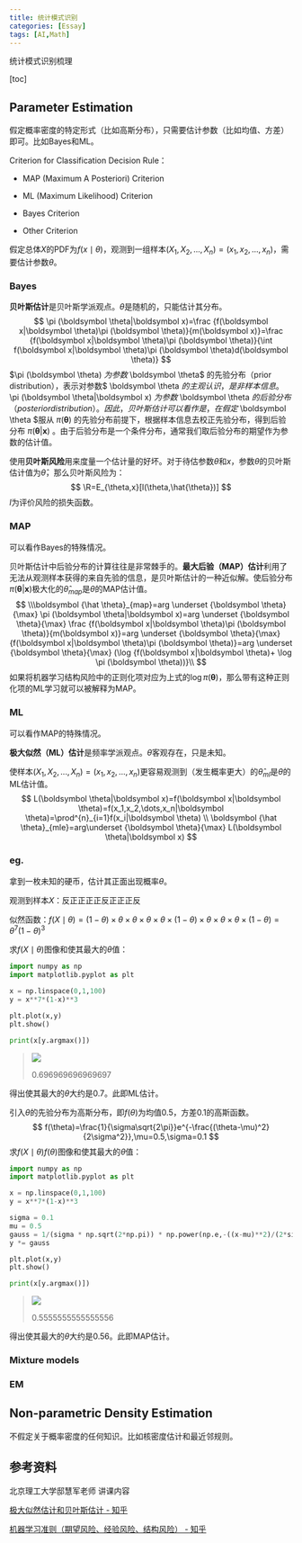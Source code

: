 ```yaml
---
title: 统计模式识别
categories: [Essay]
tags: [AI,Math]
---
```


统计模式识别梳理

<!--more-->

[toc]

## Parameter Estimation

假定概率密度的特定形式（比如高斯分布），只需要估计参数（比如均值、方差）即可。比如Bayes和ML。

Criterion for Classification Decision Rule：

- MAP (Maximum A Posteriori) Criterion

- ML (Maximum Likelihood) Criterion

- Bayes Criterion

- Other Criterion

假定总体$X$的PDF为$f(x\mid\theta)$，观测到一组样本$(X_1,X_2,...,X_n)=(x_1,x_2,...,x_n)$，需要估计参数$\theta$。

### Bayes

**贝叶斯估计**是贝叶斯学派观点。$\theta$是随机的，只能估计其分布。
$$
\pi (\boldsymbol \theta|\boldsymbol x)=\frac {f(\boldsymbol x|\boldsymbol \theta)\pi (\boldsymbol \theta)}{m(\boldsymbol x)}=\frac {f(\boldsymbol x|\boldsymbol \theta)\pi (\boldsymbol \theta)}{\int f(\boldsymbol x|\boldsymbol \theta)\pi (\boldsymbol \theta)d(\boldsymbol \theta)}
$$
$\pi (\boldsymbol \theta) $为参数$ \boldsymbol \theta$ 的先验分布（prior distribution），表示对参数$ \boldsymbol \theta $的主观认识，是非样本信息。$ \pi (\boldsymbol \theta|\boldsymbol x) $为参数$ \boldsymbol \theta $的后验分布（posterior distribution）。因此，贝叶斯估计可以看作是，在假定$ \boldsymbol \theta $服从 $\pi (\boldsymbol \theta)$ 的先验分布前提下，根据样本信息去校正先验分布，得到后验分布 $\pi (\boldsymbol \theta|\boldsymbol x)$ 。由于后验分布是一个条件分布，通常我们取后验分布的期望作为参数的估计值。

使用**贝叶斯风险**用来度量一个估计量的好坏。对于待估参数$\theta$和$x$，参数$\theta$的贝叶斯估计值为$\hat{\theta}$，那么贝叶斯风险为：
$$
\R=E_{\theta,x}[l(\theta,\hat{\theta})]
$$
$l$为评价风险的损失函数。

### MAP

可以看作Bayes的特殊情况。

贝叶斯估计中后验分布的计算往往是非常棘手的。**最大后验（MAP）估计**利用了无法从观测样本获得的来自先验的信息，是贝叶斯估计的一种近似解。使后验分布$\pi (\boldsymbol \theta|\boldsymbol x)$极大化的$\hat{\theta}_{map}$是$\theta$的MAP估计值。
$$
\\\boldsymbol {\hat \theta}_{map}=arg \underset {\boldsymbol \theta}{\max} \pi (\boldsymbol \theta|\boldsymbol x)=arg \underset {\boldsymbol \theta}{\max} \frac {f(\boldsymbol x|\boldsymbol \theta)\pi (\boldsymbol \theta)}{m(\boldsymbol x)}=arg \underset {\boldsymbol \theta}{\max} {f(\boldsymbol x|\boldsymbol \theta)\pi (\boldsymbol \theta)}=arg \underset {\boldsymbol \theta}{\max} (\log {f(\boldsymbol x|\boldsymbol \theta)+ \log \pi (\boldsymbol \theta))}\\
$$
如果将机器学习结构风险中的正则化项对应为上式的$\log \pi (\boldsymbol \theta)$，那么带有这种正则化项的ML学习就可以被解释为MAP。

### ML

可以看作MAP的特殊情况。

**极大似然（ML）估计**是频率学派观点。$\theta$客观存在，只是未知。

使样本$(X_1,X_2,...,X_n)=(x_1,x_2,...,x_n)$更容易观测到（发生概率更大）的$\hat{\theta}_{ml}$是$\theta$的ML估计值。
$$
L(\boldsymbol \theta|\boldsymbol x)=f(\boldsymbol x|\boldsymbol \theta)=f(x_1,x_2,\dots,x_n|\boldsymbol \theta)=\prod^{n}_{i=1}f(x_i|\boldsymbol \theta) \\ \boldsymbol {\hat \theta}_{mle}=arg\underset {\boldsymbol \theta}{\max} L(\boldsymbol \theta|\boldsymbol x)
$$

### eg.

拿到一枚未知的硬币，估计其正面出现概率$\theta$。

观测到样本$X$：反正正正正反正正正反

似然函数：$f(X\mid\theta)=(1-\theta)\times\theta\times\theta\times\theta\times\theta\times(1-\theta)\times\theta\times\theta\times\theta\times(1-\theta)=\theta^7(1-\theta)^3$

求$f(X\mid\theta)$图像和使其最大的$\theta$值：

```python
import numpy as np
import matplotlib.pyplot as plt

x = np.linspace(0,1,100)
y = x**7*(1-x)**3

plt.plot(x,y)
plt.show()

print(x[y.argmax()])
```

>  ![](https://cdn.jsdelivr.net/gh/bit704/blog-image-bed@main/image/2022-09-30-ML估计值.png)
>
> 0.696969696969697

得出使其最大的$\theta$大约是0.7。此即ML估计。

引入$\theta$的先验分布为高斯分布，即$f(\theta)$为均值0.5，方差0.1的高斯函数。
$$
f(\theta)=\frac{1}{\sigma\sqrt{2\pi}}e^{-\frac{(\theta-\mu)^2}{2\sigma^2}},\mu=0.5,\sigma=0.1
$$
求$f(X\mid\theta)f(\theta)$图像和使其最大的$\theta$值：

```python
import numpy as np
import matplotlib.pyplot as plt

x = np.linspace(0,1,100)
y = x**7*(1-x)**3

sigma = 0.1
mu = 0.5
gauss = 1/(sigma * np.sqrt(2*np.pi)) * np.power(np.e,-((x-mu)**2)/(2*sigma**2))
y *= gauss

plt.plot(x,y)
plt.show()

print(x[y.argmax()])
```

> ![](https://cdn.jsdelivr.net/gh/bit704/blog-image-bed@main/image/2022-09-30-MAP估计值.png)
>
> 0.5555555555555556

得出使其最大的$\theta$大约是0.56。此即MAP估计。

### Mixture models 





### EM







## Non-parametric Density Estimation

不假定关于概率密度的任何知识。比如核密度估计和最近邻规则。



## 参考资料

北京理工大学邸慧军老师   讲课内容

[极大似然估计和贝叶斯估计 - 知乎](https://zhuanlan.zhihu.com/p/61593112)

[机器学习准则（期望风险、经验风险、结构风险） - 知乎 ](https://zhuanlan.zhihu.com/p/159189617)

